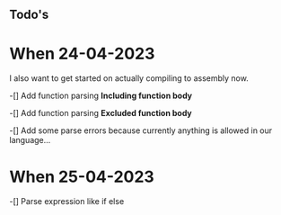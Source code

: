 ## Todo's 

# When 24-04-2023

I also want to get started on actually compiling to assembly now.

-[] Add function parsing **Including function body**

-[] Add function parsing **Excluded function body**


-[] Add some parse errors because currently anything is allowed in our language...


# When 25-04-2023
-[] Parse expression like if else 
